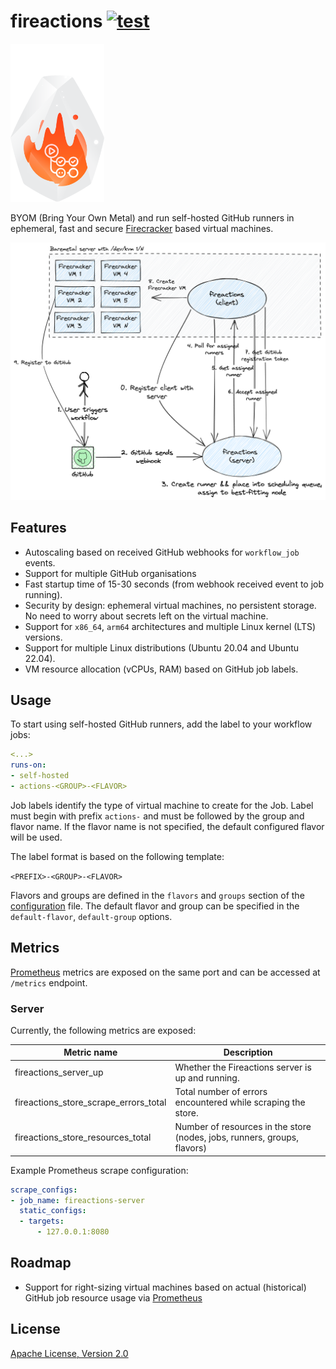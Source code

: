 # fireactions [![test](https://github.com/hostinger/fireactions/actions/workflows/test.yaml/badge.svg?branch=main)](https://github.com/hostinger/fireactions/actions/workflows/test.yaml)

<img src="./docs/logo.png" alt="logo" width="150"/>

BYOM (Bring Your Own Metal) and run self-hosted GitHub runners in ephemeral, fast and secure [Firecracker](https://firecracker-microvm.github.io/) based virtual machines.

![Architecture](docs/architecture.png)

## Features

- Autoscaling based on received GitHub webhooks for `workflow_job` events.
- Support for multiple GitHub organisations
- Fast startup time of 15-30 seconds (from webhook received event to job running).
- Security by design: ephemeral virtual machines, no persistent storage. No need to worry about secrets left on the virtual machine.
- Support for `x86_64`, `arm64` architectures and multiple Linux kernel (LTS) versions.
- Support for multiple Linux distributions (Ubuntu 20.04 and Ubuntu 22.04).
- VM resource allocation (vCPUs, RAM) based on GitHub job labels.

## Usage

To start using self-hosted GitHub runners, add the label to your workflow jobs:

```yaml
<...>
runs-on:
- self-hosted
- actions-<GROUP>-<FLAVOR>
```

Job labels identify the type of virtual machine to create for the Job. Label must begin with prefix `actions-` and must be followed by the group and flavor name. If the flavor name is not specified, the default configured flavor will be used.

The label format is based on the following template:

`<PREFIX>-<GROUP>-<FLAVOR>`

Flavors and groups are defined in the `flavors` and `groups` section of the [configuration](./docs/configuration.md) file. The default flavor and group can be specified in the `default-flavor`, `default-group` options.

## Metrics

[Prometheus](https://prometheus.io/) metrics are exposed on the same port and can be accessed at `/metrics` endpoint.

### Server

Currently, the following metrics are exposed:

| Metric name                | Description                                                                 |
|----------------------------|-----------------------------------------------------------------------------|
| fireactions_server_up | Whether the Fireactions server is up and running. |
| fireactions_store_scrape_errors_total | Total number of errors encountered while scraping the store. |
| fireactions_store_resources_total | Number of resources in the store (nodes, jobs, runners, groups, flavors) |

Example Prometheus scrape configuration:

```yaml
scrape_configs:
- job_name: fireactions-server
  static_configs:
  - targets:
      - 127.0.0.1:8080
```

## Roadmap

- Support for right-sizing virtual machines based on actual (historical) GitHub job resource usage via [Prometheus](https://prometheus.io/)

## License

[Apache License, Version 2.0](LICENSE)
